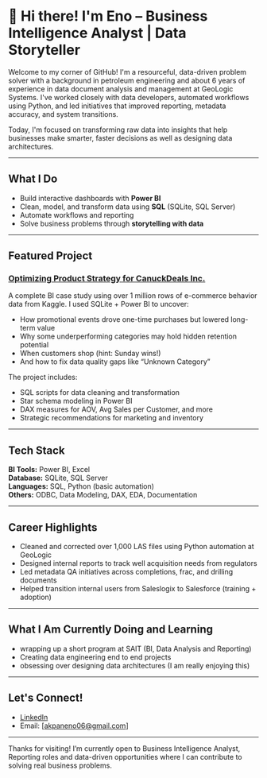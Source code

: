 # 👋 Hi there! I'm Eno – Business Intelligence Analyst | Data Storyteller

Welcome to my corner of GitHub! I'm a resourceful, data-driven problem solver with a background in petroleum engineering and about 6 years of experience in data document analysis and management at GeoLogic Systems. I've worked closely with data developers, automated workflows using Python, and led initiatives that improved reporting, metadata accuracy, and system transitions.

Today, I'm focused on transforming raw data into insights that help businesses make smarter, faster decisions as well as designing data architectures.

---

## What I Do
- Build interactive dashboards with **Power BI**
- Clean, model, and transform data using **SQL** (SQLite, SQL Server)
- Automate workflows and reporting
- Solve business problems through **storytelling with data**

---

## Featured Project

### [Optimizing Product Strategy for CanuckDeals Inc.]([(https://github.com/Eno-The-Analyst/canuckdeals-sales-analysis))
A complete BI case study using over 1 million rows of e-commerce behavior data from Kaggle. I used SQLite + Power BI to uncover:
- How promotional events drove one-time purchases but lowered long-term value
- Why some underperforming categories may hold hidden retention potential
- When customers shop (hint: Sunday wins!)
- And how to fix data quality gaps like “Unknown Category”

The project includes:
- SQL scripts for data cleaning and transformation
- Star schema modeling in Power BI
- DAX measures for AOV, Avg Sales per Customer, and more
- Strategic recommendations for marketing and inventory

---

## Tech Stack

**BI Tools:** Power BI, Excel  
**Database:** SQLite, SQL Server  
**Languages:** SQL, Python (basic automation)  
**Others:** ODBC, Data Modeling, DAX, EDA, Documentation

---

## Career Highlights

- Cleaned and corrected over 1,000 LAS files using Python automation at GeoLogic
- Designed internal reports to track well acquisition needs from regulators
- Led metadata QA initiatives across completions, frac, and drilling documents
- Helped transition internal users from Saleslogix to Salesforce (training + adoption)

---

## What I Am Currently Doing and Learning
- wrapping up a short program at SAIT (BI, Data Analysis and Reporting)
- Creating data engineering end to end projects
- obsessing over designing data architectures (I am really enjoying this)

---

## Let's Connect!

- [LinkedIn](https://www.linkedin.com/in/enoudobi/)
- Email: [akpaneno06@gmail.com]

---

Thanks for visiting! I’m currently open to Business Intelligence Analyst, Reporting roles and data-driven opportunities where I can contribute to solving real business problems.
